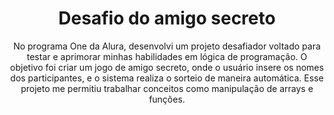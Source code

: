 <h1 align="center">Desafio do amigo secreto</h1>

<p align="center">
No programa One da Alura, desenvolvi um projeto desafiador voltado para testar e aprimorar minhas habilidades em lógica de programação. O objetivo foi criar um jogo de amigo secreto, onde o usuário insere os nomes dos participantes, e o sistema realiza o sorteio de maneira automática. Esse projeto me permitiu trabalhar conceitos como manipulação de arrays e funções.
</p>
